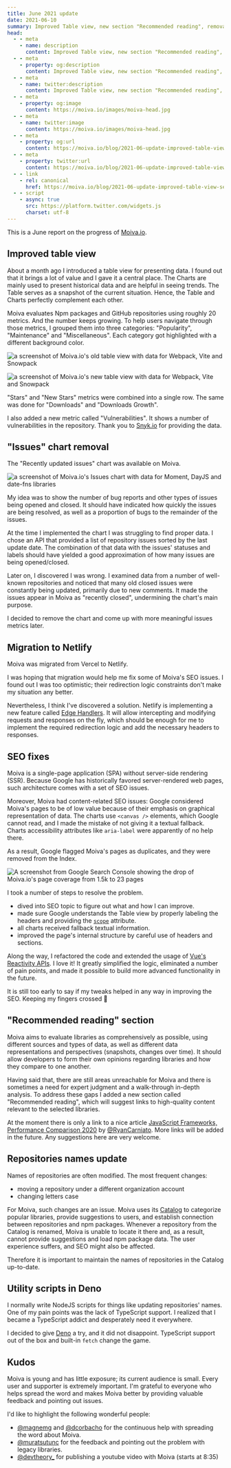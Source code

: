 ```yaml
---
title: June 2021 update
date: 2021-06-10
summary: Improved Table view, new section "Recommended reading", removal of Issues chart, SEO fixes, scripts in Deno, migration to Netlify.
head:
  - - meta
    - name: description
      content: Improved Table view, new section "Recommended reading", removal of Issues chart, SEO fixes, scripts in Deno, migration to Netlify.
  - - meta
    - property: og:description
      content: Improved Table view, new section "Recommended reading", removal of Issues chart, SEO fixes, scripts in Deno, migration to Netlify.
  - - meta
    - name: twitter:description
      content: Improved Table view, new section "Recommended reading", removal of Issues chart, SEO fixes, scripts in Deno, migration to Netlify.
  - - meta
    - property: og:image
      content: https://moiva.io/images/moiva-head.jpg
  - - meta
    - name: twitter:image
      content: https://moiva.io/images/moiva-head.jpg
  - - meta
    - property: og:url
      content: https://moiva.io/blog/2021-06-update-improved-table-view-seo-fixes/
  - - meta
    - property: twitter:url
      content: https://moiva.io/blog/2021-06-update-improved-table-view-seo-fixes/
  - - link
    - rel: canonical
      href: https://moiva.io/blog/2021-06-update-improved-table-view-seo-fixes/
  - - script
    - async: true
      src: https://platform.twitter.com/widgets.js
      charset: utf-8
---
```


This is a June report on the progress of [Moiva.io](http://moiva.io).

## Improved table view

About a month ago I introduced a table view for presenting data. I found out that it brings a lot of value and I gave it a central place. The Charts are mainly used to present historical data and are helpful in seeing trends. The Table serves as a snapshot of the current situation. Hence, the Table and Charts perfectly complement each other.

Moiva evaluates Npm packages and GitHub repositories using roughly 20 metrics. And the number keeps growing. To help users navigate through those metrics, I grouped them into three categories: "Popularity", "Maintenance" and "Miscellaneous". Each category got highlighted with a different background color.

![a screenshot of Moiva.io's old table view with data for Webpack, Vite and Snowpack](tabular-view-old.png)

![a screenshot of Moiva.io's new table view with data for Webpack, Vite and Snowpack](tabular-view.png)

"Stars" and "New Stars" metrics were combined into a single row. The same was done for "Downloads" and "Downloads Growth".

I also added a new metric called "Vulnerabilities". It shows a number of vulnerabilities in the repository. Thank you to [Snyk.io](https://snyk.io/) for providing the data.

<Tweet id="youyuxi/status/1392947957964623874 " />

## "Issues" chart removal

The "Recently updated issues" chart was available on Moiva.

![a screenshot of Moiva.io's Issues chart with data for Moment, DayJS and date-fns libraries](issues-chart.png)

My idea was to show the number of bug reports and other types of issues being opened and closed. It should have indicated how quickly the issues are being resolved, as well as a proportion of bugs to the remainder of the issues.

At the time I implemented the chart I was struggling to find proper data. I chose an API that provided a list of repository issues sorted by the last update date. The combination of that data with the issues' statuses and labels should have yielded a good approximation of how many issues are being opened/closed.

Later on, I discovered I was wrong. I examined data from a number of well-known repositories and noticed that many old closed issues were constantly being updated, primarily due to new comments. It made the issues appear in Moiva as "recently closed", undermining the chart's main purpose.

I decided to remove the chart and come up with more meaningful issues metrics later.

## Migration to Netlify

Moiva was migrated from Vercel to Netlify.

I was hoping that migration would help me fix some of Moiva's SEO issues. I found out I was too optimistic; their redirection logic constraints don't make my situation any better.

Nevertheless, I think I've discovered a solution. Netlify is implementing a new feature called [Edge Handlers](https://docs.netlify.com/routing/edge-handlers/). It will allow intercepting and modifying requests and responses on the fly, which should be enough for me to implement the required redirection logic and add the necessary headers to responses.

## SEO fixes

Moiva is a single-page application (SPA) without server-side rendering (SSR). Because Google has historically favored server-rendered web pages, such architecture comes with a set of SEO issues.

Moreover, Moiva had content-related SEO issues: Google considered Moiva's pages to be of low value because of their emphasis on graphical representation of data. The charts use `<canvas />` elements, which Google cannot read, and I made the mistake of not giving it a textual fallback. Charts accessibility attributes like `aria-label` were apparently of no help there.

As a result, Google flagged Moiva's pages as duplicates, and they were removed from the Index.

![A screenshot from Google Search Console showing the drop of Moiva.io's page coverage from 1.5k to 23 pages](google-coverage.png)

I took a number of steps to resolve the problem.

- dived into SEO topic to figure out what and how I can improve.
- made sure Google understands the Table view by properly labeling the headers and providing the [`scope`](https://developer.mozilla.org/en-US/docs/Learn/HTML/Tables/Advanced#the_scope_attribute) attribute.
- all charts received fallback textual information.
- improved the page's internal structure by careful use of headers and sections.

<!-- {{% msg %}} -->

Along the way, I refactored the code and extended the usage of [Vue's Reactivity APIs](https://v3.vuejs.org/api/basic-reactivity.html). I love it! It greatly simplified the logic, eliminated a number of pain points, and made it possible to build more advanced functionality in the future.

<!-- {{% /msg %}} -->

It is still too early to say if my tweaks helped in any way in improving the SEO. Keeping my fingers crossed 🤞

## "Recommended reading" section

Moiva aims to evaluate libraries as comprehensively as possible, using different sources and types of data, as well as different data representations and perspectives (snapshots, changes over time). It should allow developers to form their own opinions regarding libraries and how they compare to one another.

Having said that, there are still areas unreachable for Moiva and there is sometimes a need for expert judgment and a walk-through in-depth analysis. To address these gaps I added a new section called "Recommended reading", which will suggest links to high-quality content relevant to the selected libraries.

At the moment there is only a link to a nice article [JavaScript Frameworks, Performance Comparison 2020](https://javascript.plainenglish.io/javascript-frameworks-performance-comparison-2020-cd881ac21fce) by [@RyanCarniato](https://twitter.com/RyanCarniato). More links will be added in the future. Any suggestions here are very welcome.

## Repositories names update

Names of repositories are often modified. The most frequent changes:

- moving a repository under a different organization account
- changing letters case

For Moiva, such changes are an issue.
Moiva uses its [Catalog](https://moiva.io/catalog/) to categorize popular libraries, provide suggestions to users, and establish connection between repositories and npm packages.
Whenever a repository from the Catalog is renamed, Moiva is unable to locate it there and, as a result, cannot provide suggestions and load npm package data.
The user experience suffers, and SEO might also be affected.

Therefore it is important to maintain the names of repositories in the Catalog up-to-date.

## Utility scripts in Deno

I normally write NodeJS scripts for things like updating repositories' names. One of my pain points was the lack of TypeScript support. I realized that I became a TypeScript addict and desperately need it everywhere.

I decided to give [Deno](https://deno.land/) a try, and it did not disappoint. TypeScript support out of the box and built-in `fetch` change the game.

## Kudos

Moiva is young and has little exposure; its current audience is small. Every user and supporter is extremely important. I'm grateful to everyone who helps spread the word and makes Moiva better by providing valuable feedback and pointing out issues.

I'd like to highlight the following wonderful people:

- [@magnemg](https://twitter.com/magnemg) and [@dcorbacho](https://twitter.com/dcorbacho) for the continuous help with spreading the word about Moiva.
- [@muratsutunc](https://twitter.com/muratsutunc) for the feedback and pointing out the problem with legacy libraries.
- [@devtheory\_](https://twitter.com/devtheory_) for publishing a youtube video with Moiva (starts at 8:35)
  <!-- {{< youtube id="4AxQ8Ft7VzU?start=517s" >}} -->
